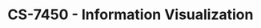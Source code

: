 ---
layout: course
title: CS-7450 - Information Visualization
aliases: 
course_id: CS-7450
permalink: /CS-7450/
avg_difficulty: 0
avg_rating: 0
avg_workload: 0
type: course_page
---